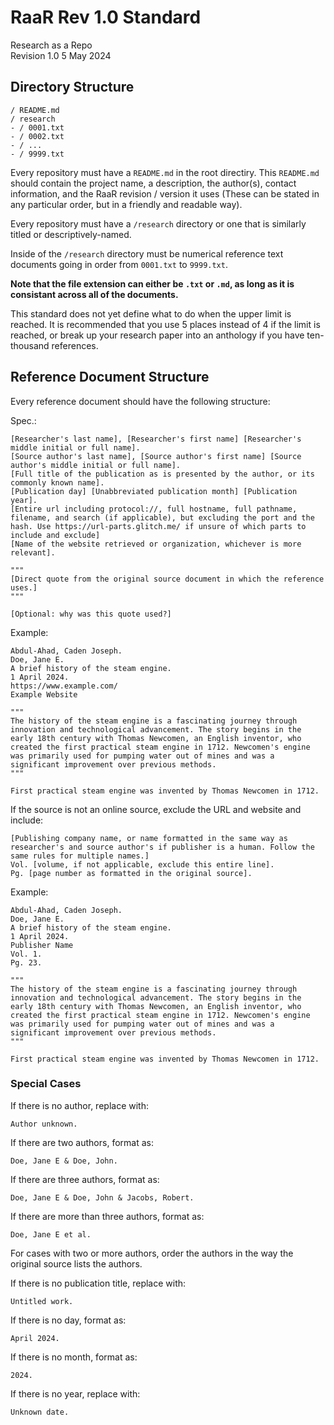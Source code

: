 # RaaR Rev 1.0 Standard
Research as a Repo  
Revision 1.0
5 May 2024

## Directory Structure
```
/ README.md
/ research
- / 0001.txt
- / 0002.txt
- / ...
- / 9999.txt
```

Every repository must have a `README.md` in the root directiry. This `README.md` should contain the project name, a description, the author(s), contact information, and the RaaR revision / version it uses (These can be stated in any particular order, but in a friendly and readable way).

Every repository must have a `/research` directory or one that  is similarly titled or descriptively-named.

Inside of the `/research` directory must be numerical reference text documents going in order from `0001.txt` to `9999.txt`.

**Note that the file extension can either be `.txt` or `.md`, as long as it is consistant across all of the documents.**

This standard does not yet define what to do when the upper limit is reached. It is recommended that you use 5 places instead of 4 if the limit is reached, or break up your research paper into an anthology if you have ten-thousand references.

## Reference Document Structure

Every reference document should have the following structure:

Spec.:
```
[Researcher's last name], [Researcher's first name] [Researcher's middle initial or full name].
[Source author's last name], [Source author's first name] [Source author's middle initial or full name].
[Full title of the publication as is presented by the author, or its commonly known name].
[Publication day] [Unabbreviated publication month] [Publication year].
[Entire url including protocol://, full hostname, full pathname, filename, and search (if applicable), but excluding the port and the hash. Use https://url-parts.glitch.me/ if unsure of which parts to include and exclude]
[Name of the website retrieved or organization, whichever is more relevant].

"""
[Direct quote from the original source document in which the reference uses.]
"""

[Optional: why was this quote used?]
```

Example:
```
Abdul-Ahad, Caden Joseph.
Doe, Jane E.
A brief history of the steam engine.
1 April 2024.
https://www.example.com/
Example Website

"""
The history of the steam engine is a fascinating journey through innovation and technological advancement. The story begins in the early 18th century with Thomas Newcomen, an English inventor, who created the first practical steam engine in 1712. Newcomen's engine was primarily used for pumping water out of mines and was a significant improvement over previous methods.
"""

First practical steam engine was invented by Thomas Newcomen in 1712.
```

If the source is not an online source, exclude the URL and website and include:
```
[Publishing company name, or name formatted in the same way as researcher's and source author's if publisher is a human. Follow the same rules for multiple names.]
Vol. [volume, if not applicable, exclude this entire line].
Pg. [page number as formatted in the original source].
```

Example:
```
Abdul-Ahad, Caden Joseph.
Doe, Jane E.
A brief history of the steam engine.
1 April 2024.
Publisher Name
Vol. 1.
Pg. 23.

"""
The history of the steam engine is a fascinating journey through innovation and technological advancement. The story begins in the early 18th century with Thomas Newcomen, an English inventor, who created the first practical steam engine in 1712. Newcomen's engine was primarily used for pumping water out of mines and was a significant improvement over previous methods.
"""

First practical steam engine was invented by Thomas Newcomen in 1712.
```

### Special Cases

If there is no author, replace with:
```
Author unknown.
```

If there are two authors, format as:
```
Doe, Jane E & Doe, John.
```

If there are three authors, format as:
```
Doe, Jane E & Doe, John & Jacobs, Robert.
```

If there are more than three authors, format as:
```
Doe, Jane E et al.
```

For cases with two or more authors, order the authors in the way the original source lists the authors.

If there is no publication title, replace with:
```
Untitled work.
```

If there is no day, format as:
```
April 2024.
```

If there is no month, format as:
```
2024.
```

If there is no year, replace with:
```
Unknown date.
```

